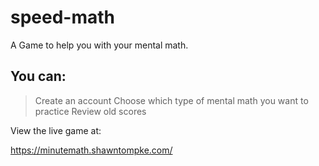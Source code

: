 # speed-math
A Game to help you with your mental math.

## You can:
> Create an account
> Choose which type of mental math you want to practice
> Review old scores 


View the live game at:

https://minutemath.shawntompke.com/
